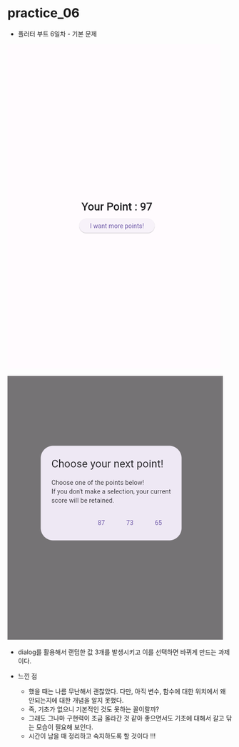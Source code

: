 # practice_06

- 플러터 부트 6일차 - 기본 문제

![image-20240129213757379](README.assets/image-20240129213757379.png)

![image-20240129213808434](README.assets/image-20240129213808434.png)

- dialog를 활용해서 랜덤한 값 3개를 발생시키고 이를 선택하면 바뀌게 만드는 과제이다.



- 느낀 점
  - 했을 때는 나름 무난해서 괜찮았다. 다만, 아직 변수, 함수에 대한 위치에서 왜 안되는지에 대한 개념을 알지 못했다.
  - 즉, 기초가 없으니 기본적인 것도 못하는 꼴이랄까? 
  - 그래도 그나마 구현력이 조금 올라간 것 같아 좋으면서도 기초에 대해서 갈고 닦는 모습이 필요해 보인다.
  - 시간이 남을 때 정리하고 숙지하도록 할 것이다 !!!

